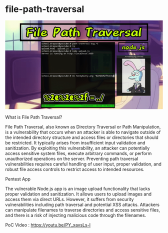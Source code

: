 # file-path-traversal 

![File Path Traversal Attack](https://github.com/schooldropout1337/file-path-traversal/blob/main/file_path_traversal_attack.png)

What is File Path Traversal?

File Path Traversal, also known as Directory Traversal or Path Manipulation, is a vulnerability that occurs when an attacker is able to navigate outside of the intended directory structure and access files or directories that should be restricted. It typically arises from insufficient input validation and sanitization. By exploiting this vulnerability, an attacker can potentially access sensitive system files, execute arbitrary commands, or perform unauthorized operations on the server. Preventing path traversal vulnerabilities requires careful handling of user input, proper validation, and robust file access controls to restrict access to intended resources.

Pentest App

The vulnerable Node.js app is an image upload functionality that lacks proper validation and sanitization. It allows users to upload images and access them via direct URLs. However, it suffers from security vulnerabilities including path traversal and potential XSS attacks. Attackers can manipulate filenames to traverse directories and access sensitive files, and there is a risk of injecting malicious code through the filenames.

PoC Video : https://youtu.be/PY_xavsLs-I
